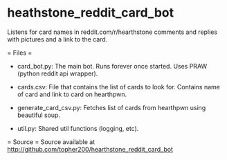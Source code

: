 heathstone_reddit_card_bot
==========================

Listens for card names in reddit.com/r/hearthstone comments and replies with
pictures and a link to the card.

= Files =
 - card_bot.py: The main bot. Runs forever once started. Uses PRAW (python reddit api wrapper).

 - cards.csv: File that contains the list of cards to look for. Contains name of
   card and link to card on hearthpwn.

 - generate_card_csv.py: Fetches list of cards from hearthpwn using beautiful soup.

 - util.py: Shared util functions (logging, etc).

= Source =
Source available at http://github.com/topher200/hearthstone_reddit_card_bot 
